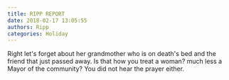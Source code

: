 ```yaml
---
title: RIPP REPORT
date: 2018-02-17 13:05:55
authors: Ripp
categories: Holiday
---
```


 Right let's forget about her grandmother who is on death's bed and the friend that just passed away. Is that how you treat a woman? much less a Mayor of the community? You did not hear the prayer either.